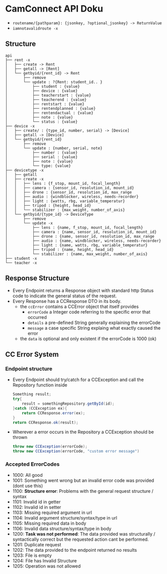 # CamConnect API Doku

- `routename/{pathparam}: {jsonkey, ?optional_jsonkey} -> ReturnValue`
- `iamnotavalidroute -x`
## Structure

```
api
├── rent -x
│   ├── create -> Rent
│   ├── getall -> [Rent]
│   └── getbyid/{rent_id} -> Rent
│       ├── remove
│       └── update : ?{Rent: student_id.. }
│           ├── student : {value}
│           ├── device : {value}
│           ├── teacherstart : {value}
│           ├── teacherend : {value}
│           ├── rentstart : {value}
│           ├── rentendplanned : {value}
│           ├── rentendactual : {value}
│           ├── note : {value}
│           └── status : {value}
├── device -x
│   ├── create/ : {type_id, number, serial} -> [Device]
│   ├── getall -> [Device]
│   └── getbyid/{rent_id}
│       ├── remove
│       └── update : {number, serial, note}
│           ├── number : {value}
│           ├── serial : {value}
│           ├── note : {value}
│           └── type: {value}
├── devicetype -x
│   ├── getall
│   ├── create -x
│   │   ├── lens : {f_stop, mount_id, focal_length}
│   │   ├── camera : {sensor_id, resolution_id, mount_id}
│   │   ├── drone : {sensor_id, resolution_id, max_range
│   │   ├── audio : {windblocker, wireless, needs-recorder}
│   │   ├── light : {watts, rbg, variable_temperatur}
│   │   ├── tripod : {height, head_id}
│   │   └── stabilizer : {max_weight, number_of_axis}
│   └── getbyid/{type_id} -> DeviceType
│       ├── remove
│       └── update -x
│           ├── lens : {name, f_stop, mount_id, focal_length}
│           ├── camera : {name, sensor_id, resolution_id, mount_id}
│           ├── drone : {name, sensor_id, resolution_id, max_range
│           ├── audio : {name, windblocker, wireless, needs-recorder}
│           ├── light : {name, watts, rbg, variable_temperatur}
│           ├── tripod : {name, height, head_id}
│           └── stabilizer : {name, max_weight, number_of_axis}
├── student -x
└── teacher -x
```

## Response Structure

- Every Endpoint returns a Response object with standard http Status code to indicate the general status of the request.
- Every Response has a CCResponse DTO in its body.
  - the `ccError` contains a CCError object that itself provides
    - `errorCode` a Integer code referring to the specific error that occurred
    - `details` a pre-defined String generally explaining the errorCode
    - `message` a case specific String explaing what exactly caused the error
  - the `data` is optional and only existent if the errorCode is 1000 (ok)

## CC Error System

### Endpoint structure
- Every Endpoint should try/catch for a CCException and call the Repository function inside
  ```java
  Something result;
  try{
      result = somethingRepository.getById(id);
  }catch (CCException ex){
      return CCResponse.error(ex);
  }
  return CCResponse.ok(result);
  ```
- Wherever a error occurs in the Repository a CCException should be thrown
  ```java
  throw new CCException(errorCode);
  throw new CCException(errorCode, "custom error message")
  ```

### Accepted ErrorCodes
- 1000: All good
- 1001: Something went wrong but an invalid error code was provided (dont use this)
- 1100: **Structure error**: Problems with the general request structure / syntax
- 1101: Invalid id in getter
- 1102: Invalid id in setter
- 1103: Missing required argument in url
- 1104: Invalid argument structure/syntax/type in url
- 1105: Missing required data in body
- 1106: Invalid data structure/syntax/type in body
- 1200: **Task was not performed**: The data provided was structurally / syntactically correct but the requested action cant be performed.
- 1201: Duplicate request
- 1202: The data provided to the endpoint returned no results
- 1203: File is empty
- 1204: File has Invalid Structure
- 1205: Operation was not allowed
